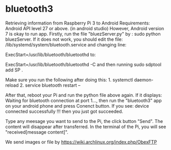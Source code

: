 # bluetooth3
Retrieving information from Raspberry Pi 3 to Android
Requirements:
Android API level 27 or above. (in android studio)
However, Android version 7 is okay to run app.
Firstly, run the file "bluezServer.py" by : sudo python bluezServer.
If it does not work, you should edit the file: /lib/systemd/system/bluetooth.service and changing line:

ExecStart=/usr/lib/bluetooth/bluetoothd
to:

ExecStart=/usr/lib/bluetooth/bluetoothd -C
and then running sudo sdptool add SP .

Make sure you run the following after doing this: 1. systemctl daemon-reload 2. service bluetooth restart –

After that, reboot your Pi and run the python file above again.
If it displays: Waiting for bluetooth connection at port 1..., then run the "bluetooth3" app on your android phone and
press Conenct button. If you see: device connected successfully !!! then you just got succeeded.

Type any meesage you want to send to the Pi, the click button "Send". The content will disappear after transferred.
In the terminal of the Pi, you will see "received[message content]".


We send images or file by https://wiki.archlinux.org/index.php/ObexFTP



